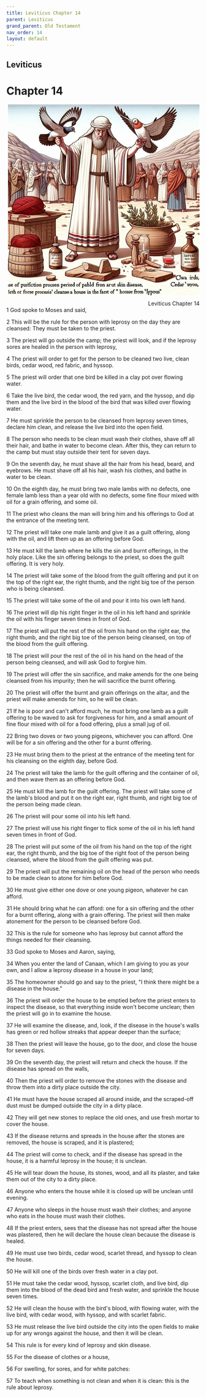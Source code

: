 ```yaml
---
title: Leviticus Chapter 14
parent: Leviticus
grand_parent: Old Testament
nav_order: 14
layout: default
---
```


## Leviticus

# Chapter 14

<div style="clear: both; text-align: right;">
    <img src="/assets/Image/Leviticus/500/14.jpg" alt="Leviticus Chapter 14" class="chapter-image" style="max-width: 100%; height: auto; float: right; margin: 0 0 10px 10px; padding-left: 10%;">
    <figcaption style="font-size: 14px;">Leviticus Chapter 14</figcaption>
</div>
1 God spoke to Moses and said,

2 This will be the rule for the person with leprosy on the day they are cleansed: They must be taken to the priest.

3 The priest will go outside the camp; the priest will look, and if the leprosy sores are healed in the person with leprosy,

4 The priest will order to get for the person to be cleaned two live, clean birds, cedar wood, red fabric, and hyssop.

5 The priest will order that one bird be killed in a clay pot over flowing water.

6 Take the live bird, the cedar wood, the red yarn, and the hyssop, and dip them and the live bird in the blood of the bird that was killed over flowing water.

7 He must sprinkle the person to be cleansed from leprosy seven times, declare him clean, and release the live bird into the open field.

8 The person who needs to be clean must wash their clothes, shave off all their hair, and bathe in water to become clean. After this, they can return to the camp but must stay outside their tent for seven days.

9 On the seventh day, he must shave all the hair from his head, beard, and eyebrows. He must shave off all his hair, wash his clothes, and bathe in water to be clean.

10 On the eighth day, he must bring two male lambs with no defects, one female lamb less than a year old with no defects, some fine flour mixed with oil for a grain offering, and some oil.

11 The priest who cleans the man will bring him and his offerings to God at the entrance of the meeting tent.

12 The priest will take one male lamb and give it as a guilt offering, along with the oil, and lift them up as an offering before God.

13 He must kill the lamb where he kills the sin and burnt offerings, in the holy place. Like the sin offering belongs to the priest, so does the guilt offering. It is very holy.

14 The priest will take some of the blood from the guilt offering and put it on the top of the right ear, the right thumb, and the right big toe of the person who is being cleansed.

15 The priest will take some of the oil and pour it into his own left hand.

16 The priest will dip his right finger in the oil in his left hand and sprinkle the oil with his finger seven times in front of God.

17 The priest will put the rest of the oil from his hand on the right ear, the right thumb, and the right big toe of the person being cleansed, on top of the blood from the guilt offering.

18 The priest will pour the rest of the oil in his hand on the head of the person being cleansed, and will ask God to forgive him.

19 The priest will offer the sin sacrifice, and make amends for the one being cleansed from his impurity; then he will sacrifice the burnt offering.

20 The priest will offer the burnt and grain offerings on the altar, and the priest will make amends for him, so he will be clean.

21 If he is poor and can't afford much, he must bring one lamb as a guilt offering to be waved to ask for forgiveness for him, and a small amount of fine flour mixed with oil for a food offering, plus a small jug of oil.

22 Bring two doves or two young pigeons, whichever you can afford. One will be for a sin offering and the other for a burnt offering.

23 He must bring them to the priest at the entrance of the meeting tent for his cleansing on the eighth day, before God.

24 The priest will take the lamb for the guilt offering and the container of oil, and then wave them as an offering before God.

25 He must kill the lamb for the guilt offering. The priest will take some of the lamb's blood and put it on the right ear, right thumb, and right big toe of the person being made clean.

26 The priest will pour some oil into his left hand.

27 The priest will use his right finger to flick some of the oil in his left hand seven times in front of God.

28 The priest will put some of the oil from his hand on the top of the right ear, the right thumb, and the big toe of the right foot of the person being cleansed, where the blood from the guilt offering was put.

29 The priest will put the remaining oil on the head of the person who needs to be made clean to atone for him before God.

30 He must give either one dove or one young pigeon, whatever he can afford.

31 He should bring what he can afford: one for a sin offering and the other for a burnt offering, along with a grain offering. The priest will then make atonement for the person to be cleansed before God.

32 This is the rule for someone who has leprosy but cannot afford the things needed for their cleansing.

33 God spoke to Moses and Aaron, saying,

34 When you enter the land of Canaan, which I am giving to you as your own, and I allow a leprosy disease in a house in your land;

35 The homeowner should go and say to the priest, "I think there might be a disease in the house."

36 The priest will order the house to be emptied before the priest enters to inspect the disease, so that everything inside won't become unclean; then the priest will go in to examine the house.

37 He will examine the disease, and, look, if the disease in the house's walls has green or red hollow streaks that appear deeper than the surface;

38 Then the priest will leave the house, go to the door, and close the house for seven days.

39 On the seventh day, the priest will return and check the house. If the disease has spread on the walls,

40 Then the priest will order to remove the stones with the disease and throw them into a dirty place outside the city.

41 He must have the house scraped all around inside, and the scraped-off dust must be dumped outside the city in a dirty place.

42 They will get new stones to replace the old ones, and use fresh mortar to cover the house.

43 If the disease returns and spreads in the house after the stones are removed, the house is scraped, and it is plastered;

44 The priest will come to check, and if the disease has spread in the house, it is a harmful leprosy in the house; it is unclean.

45 He will tear down the house, its stones, wood, and all its plaster, and take them out of the city to a dirty place.

46 Anyone who enters the house while it is closed up will be unclean until evening.

47 Anyone who sleeps in the house must wash their clothes; and anyone who eats in the house must wash their clothes.

48 If the priest enters, sees that the disease has not spread after the house was plastered, then he will declare the house clean because the disease is healed.

49 He must use two birds, cedar wood, scarlet thread, and hyssop to clean the house.

50 He will kill one of the birds over fresh water in a clay pot.

51 He must take the cedar wood, hyssop, scarlet cloth, and live bird, dip them into the blood of the dead bird and fresh water, and sprinkle the house seven times.

52 He will clean the house with the bird's blood, with flowing water, with the live bird, with cedar wood, with hyssop, and with scarlet fabric.

53 He must release the live bird outside the city into the open fields to make up for any wrongs against the house, and then it will be clean.

54 This rule is for every kind of leprosy and skin disease.

55 For the disease of clothes or a house,

56 For swelling, for sores, and for white patches:

57 To teach when something is not clean and when it is clean: this is the rule about leprosy.


